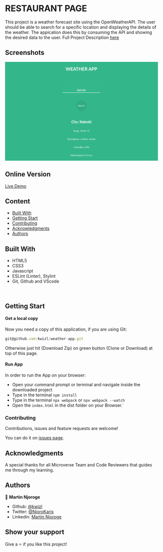 # RESTAURANT PAGE

This project is a weather forecast site using the OpenWeatherAPI. The user should be able to search for a specific location and displaying the details of the weather. The appication does this by consuming the API and showing the desired data to the user. Full Project Description [here](https://www.theodinproject.com/courses/javascript/lessons/weather-app)

## Screenshots

![screenshot](./dist/img/screenshot.png)

## Online Version
 [Live Demo ](https://kwizl.github.io/weather-app/)

## Content

* [Built With](#built-with)
* [Getting Start](#getting-start)
* [Contributing](#contributing)
* [Acknowledgments](#acknowledgments)
* [Authors](#authors)

## Built With

- HTML5
- CSS3
- Javascript
- ESLint (Linter), Stylint
- Git, Github and VScode
<br>

## Getting Start

#### Get a local copy
Now you need a copy of this application, if you are using Git:
```js
git@github.com:kwizl/weather-app.git
```
Otherwise just hit (Download Zip) on green button (Clone or Download) at top of this page.

#### Run App

In order to run the App on your browser:
- Open your command prompt or terminal and navigate inside the downloaded project
- Type in the terminal `npm install`
- Type in the terminal `npx webpack` or `npx webpack --watch`
- Open the `index.html` in the dist folder on your Browser.`


### Contributing

Contributions, issues and feature requests are welcome!

You can do it on [issues page](issues/).

## Acknowledgments

A special thanks for all Microverse Team and Code Reviewers that guides me through my learning.

## Authors

👤 **Martin Njoroge**

- Github: [@kwizl](https://github.com/kwizl)
- Twitter: [@NjoroKaris](https://twitter.com/NjoroKaris)
- Linkedin: [Martin Njoroge](https://www.linkedin.com/in/martin-kariuki-njoroge/)

## Show your support

Give a ⭐️ if you like this project!
